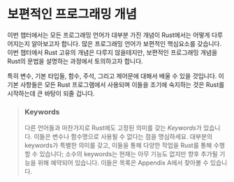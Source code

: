 # 보편적인 프로그래밍 개념

이번 챕터에서는 모든 프로그래밍 언어가 대부분 가진 개념이 Rust에서는 어떻게 다루어지는지 알아보고자 합니다.
많은 프로그래밍 언어가 보편적인 핵심요소를 갖습니다. 이번 챕터에서 Rust 고유의 개념은 다루지 않을테지만, 
보편적인 프로그래밍 개념을 Rust의 문법을 설명하는 과정에서 토의하고자 합니다. 

특히 변수, 기본 타입들, 함수, 주석, 그리고 제어문에 대해서 배울 수 있을 것입니다. 이 기본 사항들은 
모든 Rust 프로그램에서 사용되며 이들을 조기에 숙지하는 것은 Rust를 시작하는데 큰 바탕이 되줄 겁니다.

> ### Keywords
>
> 다른 언어들과 마찬가지로 Rust에도 고정된 의미를 갖는 *Keywords*가 있습니다. 이들은 변수나 함수명으로
> 사용될 수 없다는 점을 명심하세요. 대부분의 keywords가 특별한 의미를 갖고, 이들을 통해 다양한 작업을 
> Rust를 통해 수행할 수 있습니다; 소수의 keywords는 현재는 아무 기능도 없지만 향후 추가될 기능을 위해
> 예약되어 있습니다. 이들은 목록은 Appendix A에서 찾아볼 수 있습니다. 

